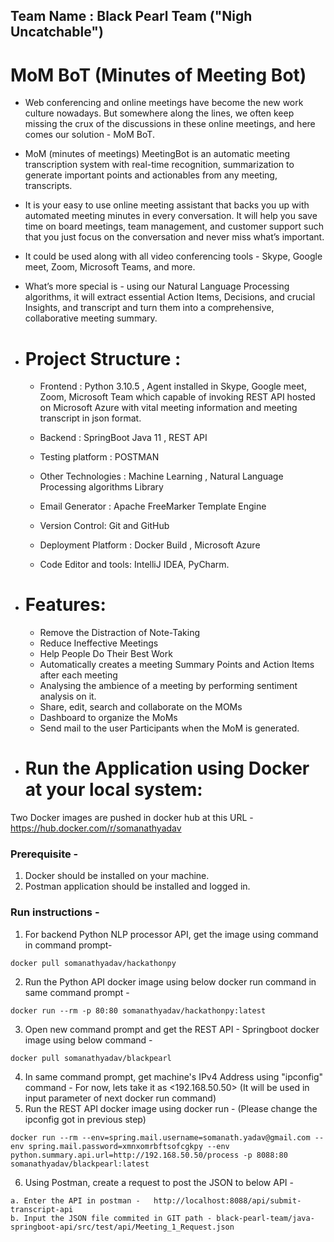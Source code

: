 ## Team Name : Black Pearl Team ("Nigh Uncatchable")

# MoM BoT (Minutes of Meeting Bot)

* Web conferencing and online meetings have become the new work culture nowadays. But somewhere along the lines, we often keep missing the crux of the discussions in  these online meetings, and here comes our solution - MoM BoT. 

* MoM (minutes of meetings) MeetingBot is an automatic meeting transcription system with real-time recognition, summarization to generate important points and actionables from any meeting, transcripts.

* It is your easy to use online meeting assistant that backs you up with automated meeting minutes in every conversation. It will help you save time on board meetings, team management, and customer support such that you just focus on the conversation and never miss what’s important.

* It could be used along with all video conferencing tools - Skype, Google meet, Zoom, Microsoft Teams, and more. 
* What’s more special is - using our Natural Language Processing algorithms, it will extract essential Action Items, Decisions, and crucial Insights, and transcript and turn them into a comprehensive, collaborative meeting summary.

* # Project Structure :
   * Frontend : Python 3.10.5 , Agent installed in Skype, Google meet, Zoom, Microsoft Team 
                  which capable of invoking REST API hosted on Microsoft Azure with vital meeting information and meeting transcript in json format.

    * Backend : SpringBoot Java 11 , REST API 
    
    * Testing platform : POSTMAN

    * Other Technologies : Machine Learning , Natural Language Processing algorithms Library
    
    * Email Generator : Apache FreeMarker Template Engine
    
    * Version Control: Git and GitHub
    
    * Deployment Platform : Docker Build , Microsoft Azure
    
    * Code Editor and tools: IntelliJ IDEA, PyCharm.
    

* # Features:
    * Remove the Distraction of Note-Taking
    * Reduce Ineffective Meetings
    * Help People Do Their Best Work
    * Automatically creates a meeting Summary Points and Action Items after each meeting
    * Analysing the ambience of a meeting by performing sentiment analysis on it.
    * Share, edit, search and collaborate on the MOMs
    * Dashboard to organize the MoMs
    * Send mail to the user Participants when the MoM is generated.

* # Run the Application using Docker at your local system:
Two Docker images are pushed in docker hub at this URL -  https://hub.docker.com/r/somanathyadav
### Prerequisite - 
  1. Docker should be installed on your machine.
  2. Postman application should be installed and logged in.


### Run instructions - 
  1. For backend Python NLP processor API, get the image using command in command prompt- 
        
    docker pull somanathyadav/hackathonpy

  2. Run the Python API docker image using below docker run command in same command prompt -
        
    docker run --rm -p 80:80 somanathyadav/hackathonpy:latest
  3.  Open new command prompt and get the REST API - Springboot docker image using below command - 
        
    docker pull somanathyadav/blackpearl     
  4. In same command prompt, get machine's IPv4 Address using "ipconfig" command - 
     For now, lets take it as  <192.168.50.50>  (It will be used in input parameter of next docker run command)
  5. Run the REST API docker image using docker run - (Please change the ipconfig got in previous step)

    docker run --rm --env=spring.mail.username=somanath.yadav@gmail.com --env spring.mail.password=xmnxomrbftsofcgkpy --env python.summary.api.url=http://192.168.50.50/process -p 8088:80 somanathyadav/blackpearl:latest
  6. Using Postman, create a request to post the JSON to below API -

    a. Enter the API in postman -   http://localhost:8088/api/submit-transcript-api
    b. Input the JSON file commited in GIT path - black-pearl-team/java-springboot-api/src/test/api/Meeting_1_Request.json
      
     
